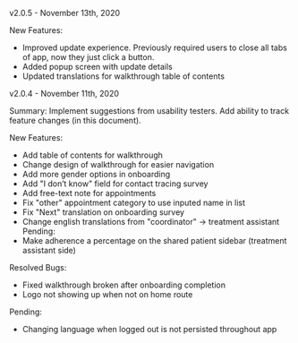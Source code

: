 v2.0.5 - November 13th, 2020

New Features:
- Improved update experience. Previously required users to close all tabs of app, now they just click a button.
- Added popup screen with update details
- Updated translations for walkthrough table of contents

v2.0.4 - November 11th, 2020

Summary:
Implement suggestions from usability testers. Add ability to track feature changes (in this document).

New Features:
- Add table of contents for walkthrough
- Change design of walkthrough for easier navigation
- Add more gender options in onboarding
- Add "I don’t know" field for contact tracing survey
- Add free-text note for appointments
- Fix "other" appointment category to use inputed name in list
- Fix "Next" translation on onboarding survey
- Change english translations from "coordinator" -> treatment assistant
Pending:
- Make adherence a percentage on the shared patient sidebar (treatment assistant side)

Resolved Bugs:
- Fixed walkthrough broken after onboarding completion
- Logo not showing up when not on home route

Pending:
- Changing language when logged out is not persisted throughout app


